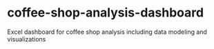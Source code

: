 # coffee-shop-analysis-dashboard
Excel dashboard for coffee shop analysis including data modeling and visualizations
